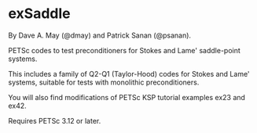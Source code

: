 # exSaddle
By Dave A. May (@dmay) and Patrick Sanan (@psanan).

PETSc codes to test preconditioners for Stokes and Lame' saddle-point systems.

This includes a family of Q2-Q1 (Taylor-Hood) codes for Stokes and Lame' systems, suitable for tests with monolithic preconditioners.

You will also find modifications of PETSc KSP tutorial examples ex23 and ex42.

Requires PETSc 3.12 or later.
